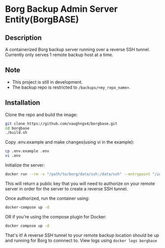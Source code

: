 # Borg Backup Admin Server Entity(BorgBASE)
## Description
A containerized Borg backup server running over a reverse SSH tunnel.
Currently only serves 1 remote backup host at a time.

## Note
- This project is still in development.
- The backup repo is restricted to `/backups/<my_repo_name>`.

## Installation
Clone the repo and build the image:
```bash
git clone https://github.com/vaughngx4/borgbase.git
cd borgbase
./build.sh
```

Copy .env.example and make changes(using vi in the example):
```bash
cp .env.example .env
vi .env
```

Initialize the server:
```bash
docker run --rm -v "/path/to/borg/data/ssh:/data/ssh" --entrypoint "/init.sh" sintelli/borgbase:latest
```
This will return a public key that you will need to authorize on your remote server in order for the server to create a reverse SSH tunnel.

Once authorized, run the container using:
```bash
docker-compose up -d
```
OR if you're using the compose plugin for Docker:
```bash
docker compose up -d
```

That's it! A reverse SSH tunnel to your remote backup location should be up and running for Borg to connnect to. View logs using `docker logs borgbase`

